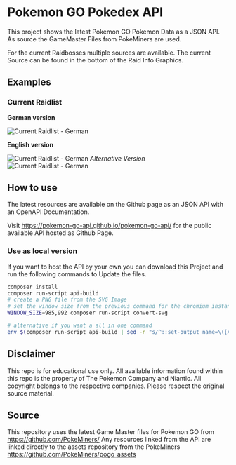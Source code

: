 # Pokemon GO Pokedex API

This project shows the latest Pokemon GO Pokemon Data as a JSON API.
As source the GameMaster Files from PokeMiners are used.

For the current Raidbosses multiple sources are available.
The current Source can be found in the bottom of the Raid Info Graphics. 

## Examples

### Current Raidlist

**German version**

![Current Raidlist - German](https://pokemon-go-api.github.io/pokemon-go-api/api/graphics/German/raidlist.png)

**English version**

![Current Raidlist - German](https://pokemon-go-api.github.io/pokemon-go-api/api/graphics/English/raidlist.png)
*Alternative Version*  
![Current Raidlist - German](https://pokemon-go-api.github.io/pokemon-go-api/api/graphics/English/raidlist_b.png)

## How to use
The latest resources are available on the Github page as an JSON API with an OpenAPI Documentation.

Visit https://pokemon-go-api.github.io/pokemon-go-api/ for the public available API hosted as Github Page.

### Use as local version
If you want to host the API by your own you can download this Project and run the following commands to Update the files.
```bash
composer install
composer run-script api-build
# create a PNG file from the SVG Image
# set the window size from the previous command for the chromium instance
WINDOW_SIZE=985,992 composer run-script convert-svg

# alternative if you want a all in one command
env $(composer run-script api-build | sed -n "s/^::set-output name=\([A-Z_]*\)::/\1=/p" | xargs) composer run-script convert-svg
```

## Disclaimer
This repo is for educational use only. All available information found within this repo is the property of The Pokemon Company and Niantic. All copyright belongs to the respective companies. Please respect the original source material.

## Source
This repository uses the latest Game Master files for Pokemon GO from https://github.com/PokeMiners/
Any resources linked from the API are linked directly to the assets repository from the PokeMiners https://github.com/PokeMiners/pogo_assets
